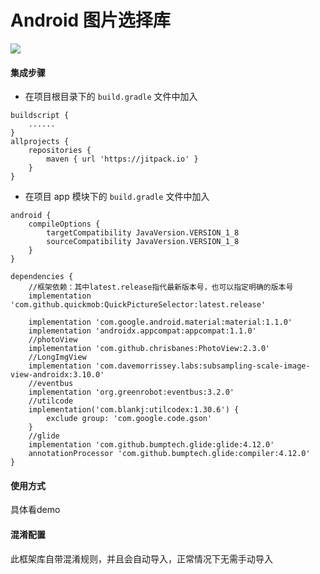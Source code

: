 # Android 图片选择库

  [![](https://jitpack.io/v/quickmob/QuickPictureSelector.svg)](https://jitpack.io/#quickmob/QuickPictureSelector)

#### 集成步骤

* 在项目根目录下的 `build.gradle` 文件中加入

```
buildscript {
    ......
}
allprojects {
    repositories {
        maven { url 'https://jitpack.io' }
    }
}
```

* 在项目 app 模块下的 `build.gradle` 文件中加入

```
android {
    compileOptions {
        targetCompatibility JavaVersion.VERSION_1_8
        sourceCompatibility JavaVersion.VERSION_1_8
    }
}

dependencies {
    //框架依赖：其中latest.release指代最新版本号，也可以指定明确的版本号
    implementation 'com.github.quickmob:QuickPictureSelector:latest.release'

    implementation 'com.google.android.material:material:1.1.0'
    implementation 'androidx.appcompat:appcompat:1.1.0'
    //photoView
    implementation 'com.github.chrisbanes:PhotoView:2.3.0'
    //LongImgView
    implementation 'com.davemorrissey.labs:subsampling-scale-image-view-androidx:3.10.0'
    //eventbus
    implementation 'org.greenrobot:eventbus:3.2.0'
    //utilcode
    implementation('com.blankj:utilcodex:1.30.6') {
        exclude group: 'com.google.code.gson'
    }
    //glide
    implementation 'com.github.bumptech.glide:glide:4.12.0'
    annotationProcessor 'com.github.bumptech.glide:compiler:4.12.0'
}
```

#### 使用方式
  具体看demo

#### 混淆配置
  此框架库自带混淆规则，并且会自动导入，正常情况下无需手动导入
